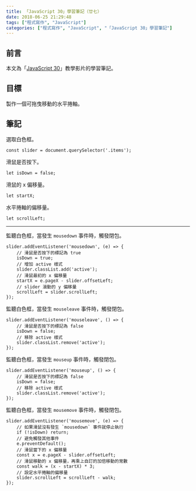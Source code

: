 ```yaml
---
title: 「JavaScript 30」學習筆記（廿七）
date: 2018-06-25 21:29:48
tags: ["程式寫作", "JavaScript"]
categories: ["程式寫作", "JavaScript", "「JavaScript 30」學習筆記"]
---
```


## 前言
本文為「[JavaScript 30](https://javascript30.com/)」教學影片的學習筆記。

## 目標
製作一個可拖曳移動的水平捲軸。

## 筆記
選取白色框。
```JS
const slider = document.querySelector('.items');
```
滑鼠是否按下。
```JS
let isDown = false;
```
滑鼠的 x 偏移量。
```JS
let startX;
```
水平捲軸的偏移量。
```JS
let scrollLeft;
```
---
監聽白色框，當發生 `mousedown` 事件時，觸發閉包。
```JS
slider.addEventListener('mousedown', (e) => {
    // 滑鼠是否按下的標記為 true
    isDown = true;
    // 增加 active 樣式
    slider.classList.add('active');
    // 滑鼠最初的 x 偏移量
    startX = e.pageX - slider.offsetLeft;
    // slider 滾動的 y 偏移量
    scrollLeft = slider.scrollLeft;
});
```
監聽白色框，當發生 `mouseleave` 事件時，觸發閉包。
```JS
slider.addEventListener('mouseleave', () => {
    // 滑鼠是否按下的標記為 false
    isDown = false;
    // 移除 active 樣式
    slider.classList.remove('active');
});
```
監聽白色框，當發生 `mouseup` 事件時，觸發閉包。
```JS
slider.addEventListener('mouseup', () => {
    // 滑鼠是否按下的標記為 false
    isDown = false;
    // 移除 active 樣式
    slider.classList.remove('active');
});
```
監聽白色框，當發生 `mousemove` 事件時，觸發閉包。
```JS
slider.addEventListener('mousemove', (e) => {
    // 如果滑鼠沒有發生 `mousedown` 事件就停止執行
    if (!isDown) return;
    // 避免觸發其他事件
    e.preventDefault();
    // 滑鼠當下的 x 偏移量
    const x = e.pageX - slider.offsetLeft;
    // 滑鼠移動的 x 偏移量，再乘上自訂的加倍移動的常數
    const walk = (x - startX) * 3;
    // 設定水平捲軸的偏移量
    slider.scrollLeft = scrollLeft - walk;
});
```